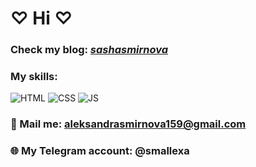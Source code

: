 #  ♡ Hi ♡
### Check my blog: [_sashasmirnova_](https://www.instagram.com/_sashasmirnova_)
### My skills:
![HTML](https://img.shields.io/badge/-HTML-090909?style=flat&logo=HTML)
![CSS](https://img.shields.io/badge/-CSS-090909?style=flat&logo=CSS)
![JS](https://img.shields.io/badge/-JS-090909?style=flat&logo=JS)
### 📧 Mail me: aleksandrasmirnova159@gmail.com
### 🌐 My Telegram account: @smallexa
